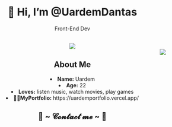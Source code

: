 <body>
  <center>
<h1 align="center"> 👋 Hi, I’m @UardemDantas</h1>
    <p align="center">Front-End Dev</p>
    
<br>
<div align="center">
 <img src="https://64.media.tumblr.com/4ac57db98021ffd3a4e6717dee097802/aa44282323a3c36a-66/s500x750/727356ce2f1c9fdf07998fcd735c32d83e30f05d.gif">
    </div>
    <div align="center">
<img src="https://64.media.tumblr.com/d57b511186f98222510362c0b7480cca/726ba20609ba1deb-e7/s500x750/c865e3cc066099cd07422389e622a60b622728c7.gif" align="right">
  </div>
    <h2 align="center"> About Me </h2>
    <li>
 <b>Name:</b> Uardem</li>
<li>
<b>Age:</b> 22
</li>
<li>
<b>Loves:</b> listen music, watch movies, play games
</li>
 <li>
<b>👦🏻MyPortfolio:</b> https://uardemportfolio.vercel.app/
</li>
    <h2 align="center">           📝 ~ 𝓒𝓸𝓷𝓽𝓪𝓬𝓽 𝓶𝓮 ~ 📝</h2>
  </center>
    </body>

